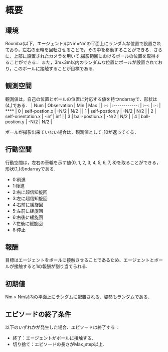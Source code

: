# 概要
## 環境
Roomba(以下，エージェント)はNm×Nmの平面上にランダムな位置で設置されており，左右の車輪を回転させることで，その中を移動することができる．さらに，上部に設置されたカメラを用いて,撮影範囲におけるボールの位置を取得することができる．
また，3m×3m以内のランダムな位置にボールが設置されており，このボールに接触することが目標である．

## 観測空間
観測値は，自己の位置とボールの位置に対応する値を持つndarrayで、形状は(4,)である．
| Num | Observation    | Min  | Max  | 
| :-: | :------------: | :--: | :-:  | ****
| 0   | self-postion.x | -N/2 | N/2  | 
| 1   | self-postion.y | -N/2 | N/2  | 
| 2   | self-orientation.x | -inf | inf  | 
| 3   | ball-postion.x | -N/2 | N/2  | 
| 4   | ball-postion.y | -N/2 | N/2  | 

ボールが撮影出来ていない場合は，観測値として-10が返ってくる．

## 行動空間
行動空間は，左右の車輪を示す値{0, 1, 2, 3, 4, 5, 6, 7, 8}を取ることができる，形状(1,)のndarrayである．
- 0:前進
- 1:後進
- 2:右に超信知旋回
- 3:左に超信知旋回
- 4:右前に緩旋回
- 5:左前に緩旋回
- 6:右後に緩旋回
- 7:左後に緩旋回
- 8:停止

## 報酬
目標はエージェントをボールに接触させることであるため、エージェントとボールが接触すると1の報酬が割り当てられる.

## 初期値
Nm × Nm以内の平面上にランダムに配置される．姿勢もランダムである．

## エピソードの終了条件
以下のいずれかが発生した場合、エピソードは終了する：
- 終了：エージェントがボールに接触する．
- 切り捨て：エピソードの長さがMax_step以上.